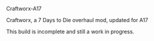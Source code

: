 Craftworx-A17

Craftworx, a 7 Days to Die overhaul mod, updated for A17

This build is incomplete and still a work in progress.